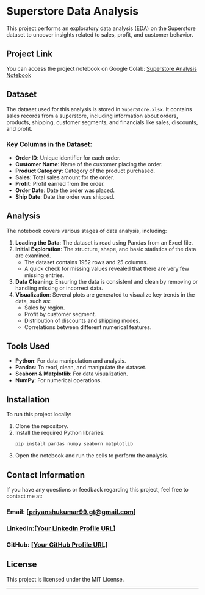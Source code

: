 # Superstore Data Analysis

This project performs an exploratory data analysis (EDA) on the Superstore dataset to uncover insights related to sales, profit, and customer behavior.

## Project Link
You can access the project notebook on Google Colab: [Superstore Analysis Notebook](https://colab.research.google.com/drive/1Z27es9X5PnEL5nioxg4n87jU6PVnbamz#scrollTo=kjGHSiKtq45j)

## Dataset
The dataset used for this analysis is stored in `SuperStore.xlsx`. It contains sales records from a superstore, including information about orders, products, shipping, customer segments, and financials like sales, discounts, and profit.

### Key Columns in the Dataset:
- **Order ID**: Unique identifier for each order.
- **Customer Name**: Name of the customer placing the order.
- **Product Category**: Category of the product purchased.
- **Sales**: Total sales amount for the order.
- **Profit**: Profit earned from the order.
- **Order Date**: Date the order was placed.
- **Ship Date**: Date the order was shipped.

## Analysis

The notebook covers various stages of data analysis, including:

1. **Loading the Data**: The dataset is read using Pandas from an Excel file.
2. **Initial Exploration**: The structure, shape, and basic statistics of the data are examined.
   - The dataset contains 1952 rows and 25 columns.
   - A quick check for missing values revealed that there are very few missing entries.
3. **Data Cleaning**: Ensuring the data is consistent and clean by removing or handling missing or incorrect data.
4. **Visualization**: Several plots are generated to visualize key trends in the data, such as:
   - Sales by region.
   - Profit by customer segment.
   - Distribution of discounts and shipping modes.
   - Correlations between different numerical features.


## Tools Used
- **Python**: For data manipulation and analysis.
- **Pandas**: To read, clean, and manipulate the dataset.
- **Seaborn & Matplotlib**: For data visualization.
- **NumPy**: For numerical operations.

## Installation

To run this project locally:

1. Clone the repository.
2. Install the required Python libraries:
   ```bash
   pip install pandas numpy seaborn matplotlib
   ```
3. Open the notebook and run the cells to perform the analysis.

## Contact Information
If you have any questions or feedback regarding this project, feel free to contact me at:

### Email: [priyanshukumar99.gt@gmail.com]
### LinkedIn:[[Your LinkedIn Profile URL]](https://www.linkedin.com/in/priyanshu-kumar-23b1a1220/)
### GitHub: [[Your GitHub Profile URL]](https://github.com/Priyanshu9528)


## License
This project is licensed under the MIT License.

---
